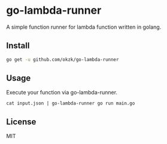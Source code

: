 # go-lambda-runner

A simple function runner for lambda function written in golang.

## Install 

```bash
go get -u github.com/okzk/go-lambda-runner
```

## Usage

Execute your function via go-lambda-runner.

```
cat input.json | go-lambda-runner go run main.go
```

## License

MIT
